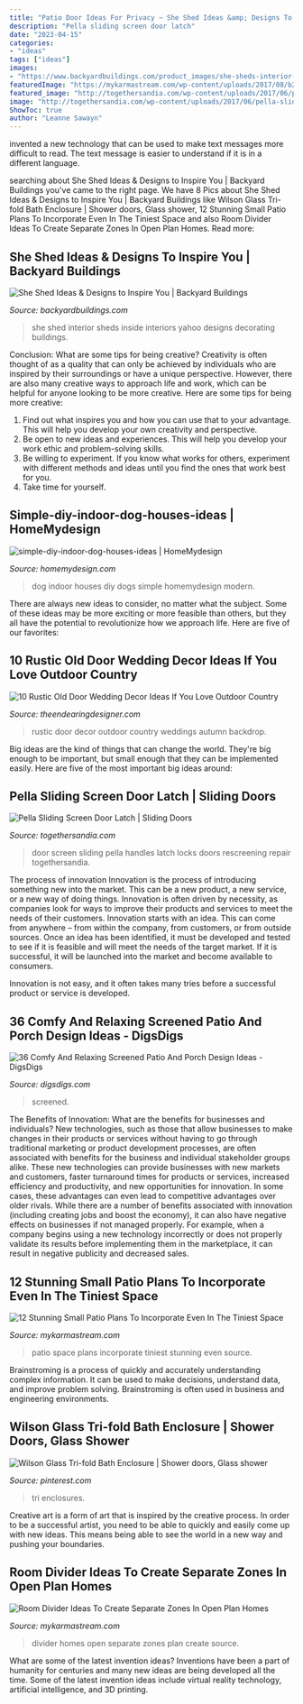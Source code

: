 ```yaml
---
title: "Patio Door Ideas For Privacy ~ She Shed Ideas &amp; Designs To Inspire You"
description: "Pella sliding screen door latch"
date: "2023-04-15"
categories:
- "ideas"
tags: ["ideas"]
images:
- "https://www.backyardbuildings.com/product_images/she-sheds-interior-2.jpg"
featuredImage: "https://mykarmastream.com/wp-content/uploads/2017/08/b214084fcdd3d632b1741474968c83c3.jpg"
featured_image: "http://togethersandia.com/wp-content/uploads/2017/06/pella-sliding-screen-door-latchpella-sliding-screen-door-latch.jpg"
image: "http://togethersandia.com/wp-content/uploads/2017/06/pella-sliding-screen-door-latchpella-sliding-screen-door-latch.jpg"
ShowToc: true
author: "Leanne Sawayn"
---
```



invented a new technology that can be used to make text messages more difficult to read. The text message is easier to understand if it is in a different language.

	

		
searching about She Shed Ideas &amp; Designs to Inspire You | Backyard Buildings you've came to the right page. We have 8 Pics about She Shed Ideas &amp; Designs to Inspire You | Backyard Buildings like Wilson Glass Tri-fold Bath Enclosure | Shower doors, Glass shower, 12 Stunning Small Patio Plans To Incorporate Even In The Tiniest Space and also Room Divider Ideas To Create Separate Zones In Open Plan Homes. Read more:
		
    
## She Shed Ideas &amp; Designs To Inspire You | Backyard Buildings

<img loading=lazy src="https://www.backyardbuildings.com/product_images/she-sheds-interior-2.jpg" onerror="this.onerror=null;this.src='https://tse4.mm.bing.net/th?id=OIP.FaHggfI1pgU6_s3j1c6KqQHaJ4&amp;pid=15.1';" alt="She Shed Ideas &amp; Designs to Inspire You | Backyard Buildings">

_Source: backyardbuildings.com_

>she shed interior sheds inside interiors yahoo designs decorating buildings. 

	

Conclusion: What are some tips for being creative?
Creativity is often thought of as a quality that can only be achieved by individuals who are inspired by their surroundings or have a unique perspective. However, there are also many creative ways to approach life and work, which can be helpful for anyone looking to be more creative. Here are some tips for being more creative: 
1) Find out what inspires you and how you can use that to your advantage. This will help you develop your own creativity and perspective. 
2) Be open to new ideas and experiences. This will help you develop your work ethic and problem-solving skills. 
3) Be willing to experiment. If you know what works for others, experiment with different methods and ideas until you find the ones that work best for you. 
4) Take time for yourself.

    
## Simple-diy-indoor-dog-houses-ideas | HomeMydesign

<img loading=lazy src="https://homemydesign.com/wp-content/uploads/2019/08/simple-diy-indoor-dog-houses-ideas.jpg" onerror="this.onerror=null;this.src='https://tse2.mm.bing.net/th?id=OIP.atf_XNY9VejKgEaka69pHwHaLH&amp;pid=15.1';" alt="simple-diy-indoor-dog-houses-ideas | HomeMydesign">

_Source: homemydesign.com_

>dog indoor houses diy dogs simple homemydesign modern. 

	

There are always new ideas to consider, no matter what the subject. Some of these ideas may be more exciting or more feasible than others, but they all have the potential to revolutionize how we approach life. Here are five of our favorites: 

    
## 10 Rustic Old Door Wedding Decor Ideas If You Love Outdoor Country

<img loading=lazy src="http://theendearingdesigner.com/wp-content/uploads/2016/10/img_57f04c9ca76c8.jpg" onerror="this.onerror=null;this.src='https://tse3.mm.bing.net/th?id=OIP.w7YJEGpFStsTkEuoDNHOIwHaKB&amp;pid=15.1';" alt="10 Rustic Old Door Wedding Decor Ideas If You Love Outdoor Country">

_Source: theendearingdesigner.com_

>rustic door decor outdoor country weddings autumn backdrop. 

	

Big ideas are the kind of things that can change the world. They're big enough to be important, but small enough that they can be implemented easily. Here are five of the most important big ideas around: 

    
## Pella Sliding Screen Door Latch | Sliding Doors

<img loading=lazy src="http://togethersandia.com/wp-content/uploads/2017/06/pella-sliding-screen-door-latchpella-sliding-screen-door-latch.jpg" onerror="this.onerror=null;this.src='https://tse2.mm.bing.net/th?id=OIP.bW-1aK7m8LULNCy7ID6eqgHaJ4&amp;pid=15.1';" alt="Pella Sliding Screen Door Latch | Sliding Doors">

_Source: togethersandia.com_

>door screen sliding pella handles latch locks doors rescreening repair togethersandia. 

	

The process of innovation
Innovation is the process of introducing something new into the market. This can be a new product, a new service, or a new way of doing things. Innovation is often driven by necessity, as companies look for ways to improve their products and services to meet the needs of their customers.
Innovation starts with an idea. This can come from anywhere – from within the company, from customers, or from outside sources. Once an idea has been identified, it must be developed and tested to see if it is feasible and will meet the needs of the target market. If it is successful, it will be launched into the market and become available to consumers.

Innovation is not easy, and it often takes many tries before a successful product or service is developed.

    
## 36 Comfy And Relaxing Screened Patio And Porch Design Ideas - DigsDigs

<img loading=lazy src="https://www.digsdigs.com/photos/comfy-and-relaxing-screened-patio-design-ideas-28.jpg" onerror="this.onerror=null;this.src='https://tse2.mm.bing.net/th?id=OIP.2FhbiMPDSPXK6OxQRUXODAHaLH&amp;pid=15.1';" alt="36 Comfy And Relaxing Screened Patio And Porch Design Ideas - DigsDigs">

_Source: digsdigs.com_

>screened. 

	

The Benefits of Innovation: What are the benefits for businesses and individuals?
New technologies, such as those that allow businesses to make changes in their products or services without having to go through traditional marketing or product development processes, are often associated with benefits for the business and individual stakeholder groups alike. These new technologies can provide businesses with new markets and customers, faster turnaround times for products or services, increased efficiency and productivity, and new opportunities for innovation. In some cases, these advantages can even lead to competitive advantages over older rivals.
While there are a number of benefits associated with innovation (including creating jobs and boost the economy), it can also have negative effects on businesses if not managed properly. For example, when a company begins using a new technology incorrectly or does not properly validate its results before implementing them in the marketplace, it can result in negative publicity and decreased sales.

    
## 12 Stunning Small Patio Plans To Incorporate Even In The Tiniest Space

<img loading=lazy src="https://mykarmastream.com/wp-content/uploads/2017/08/b214084fcdd3d632b1741474968c83c3.jpg" onerror="this.onerror=null;this.src='https://tse4.mm.bing.net/th?id=OIP.shQIT83T1jKxdBR0loyDwwHaLI&amp;pid=15.1';" alt="12 Stunning Small Patio Plans To Incorporate Even In The Tiniest Space">

_Source: mykarmastream.com_

>patio space plans incorporate tiniest stunning even source. 

	

Brainstroming is a process of quickly and accurately understanding complex information. It can be used to make decisions, understand data, and improve problem solving. Brainstroming is often used in business and engineering environments.

    
## Wilson Glass Tri-fold Bath Enclosure | Shower Doors, Glass Shower

<img loading=lazy src="https://i.pinimg.com/736x/61/09/ce/6109ce3b4b2f40de5bc8f046606d7b37.jpg" onerror="this.onerror=null;this.src='https://tse4.mm.bing.net/th?id=OIP.sSVhDUR_pURSq-C2ul5RpQHaNK&amp;pid=15.1';" alt="Wilson Glass Tri-fold Bath Enclosure | Shower doors, Glass shower">

_Source: pinterest.com_

>tri enclosures. 

	

Creative art is a form of art that is inspired by the creative process. In order to be a successful artist, you need to be able to quickly and easily come up with new ideas. This means being able to see the world in a new way and pushing your boundaries.

    
## Room Divider Ideas To Create Separate Zones In Open Plan Homes

<img loading=lazy src="https://mykarmastream.com/wp-content/uploads/2017/08/room-divider-10.jpg" onerror="this.onerror=null;this.src='https://tse1.mm.bing.net/th?id=OIP.HMLwVRvk_BoXqQ-27X7AMQHaQI&amp;pid=15.1';" alt="Room Divider Ideas To Create Separate Zones In Open Plan Homes">

_Source: mykarmastream.com_

>divider homes open separate zones plan create source. 

	

What are some of the latest invention ideas?
Inventions have been a part of humanity for centuries and many new ideas are being developed all the time. Some of the latest invention ideas include virtual reality technology, artificial intelligence, and 3D printing.

